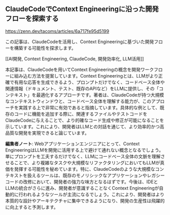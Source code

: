 ## ClaudeCodeでContext Engineeringに沿った開発フローを探索する

https://zenn.dev/tacoms/articles/6a717fe95d5199

この記事は、ClaudeCodeを活用し、Context Engineeringに基づいた開発フローを構築する可能性を探求します。

[[AI開発, Context Engineering, ClaudeCode, 開発効率化, LLM活用]]

本記事は、ClaudeCodeを用いてContext Engineeringの概念を開発ワークフローに組み込む方法を提案しています。Context Engineeringとは、LLMがより正確で有用な応答を生成できるよう、プロンプトだけでなく、コードベース全体や関連情報（ドキュメント、テスト、既存のAPIなど）をLLMに提供し、その「コンテキスト」を最適化するアプローチです。著者は、ClaudeCodeが持つ大規模なコンテキストウィンドウと、コードベース全体を理解する能力が、このアプローチを実践する上で非常に有効であると指摘しています。具体的な例として、既存のコードに機能を追加する際に、関連するファイルやテストコードをClaudeCodeに与えることで、より的確なコード生成や修正が可能になることを示しています。これにより、開発者はLLMとの対話を通じて、より効率的かつ高品質な開発を実現できると論じています。

**編集者ノート**: Webアプリケーションエンジニアにとって、Context EngineeringはLLMを開発に活用する上で避けて通れない概念となるでしょう。単にプロンプトを工夫するだけでなく、LLMにコードベース全体の文脈を理解させることで、より複雑なタスクや大規模なリファクタリングにおいてもLLMが真価を発揮する可能性を秘めています。特に、ClaudeCodeのような大規模なコンテキストを扱えるツールは、既存のモノリシックなアプリケーションやレガシーコードの改修において、開発者の強力な味方となるはずです。今後は、IDEとLLMの統合がさらに進み、開発者が意識することなくContext Engineeringが自動的に行われるようなツールが主流になるでしょう。これにより、開発者はより本質的な設計やアーキテクチャに集中できるようになり、開発の生産性は飛躍的に向上すると予測します。